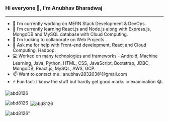 

<!--
**abd8126/abd8126** is a ✨ _special_ ✨ repository because its `README.md` (this file) appears on your GitHub profile.

Here are some ideas to get you started:

-->
### Hi everyone 👋, I'm Anubhav Bharadwaj

--------------
- 🔭 I’m currently working on MERN Stack Development & DevOps.
- 🌱 I’m currently learning React.js and Node.js along with Express.js, MongoDB and MySQL database with Cloud Computing.
- 👯 I’m looking to collaborate on Web Projects .
- 🤔 Ask me for help with Front-end development, React and Cloud Computing, Hadoop.
- 💻 Worked on many technologies and frameworks - Android, Machine Learning, Java, Python, HTML, CSS, JavaScript, Bootstrap, JDBC, MongoDB, React.js, MySQL, AWS, GCP.
- 📫 Want to contact me : anubhav283203@@gmail.com
- ⚡ Fun fact: I know the stuff but hardly get good marks in examination 😂.

<p align="left"><img src="https://komarev.com/ghpvc/?username=abd8126" alt="abd8126"/> </p>

<p><img align="left" src="https://github-readme-stats.vercel.app/api/top-langs?username=abd8126&show_icons=true&locale=en&layout=compact" alt="abd8126" /></p>

<p>&nbsp;<img align="center" src="https://github-readme-stats.vercel.app/api?username=abd8126&show_icons=true&locale=en" alt="abd8126" /></p>

<p><img align="center" src="https://github-readme-streak-stats.herokuapp.com/?user=abd8126&" alt=abd8126" /></p>


